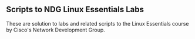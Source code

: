 ## Scripts to NDG Linux Essentials Labs
These are solution to labs and related scripts to the Linux Essentials course by Cisco's Network Development Group.
